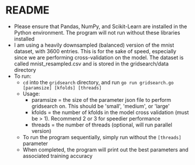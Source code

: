 # README
* Please ensure that Pandas, NumPy, and Scikit-Learn are installed in the Python environment. The program will not run without these libraries installed
* I am using a heavily downsampled (balanced) version of the mnist dataset, with 3600 entries. This is for the sake of speed, especially since we are performing cross-validation on the model. The dataset is called mnist_resampled.csv and is stored in the gridsearch/data directory
* To run:
  * `cd` into the `gridsearch` directory, and run `go run gridsearch.go [paramsize] [kfolds] [threads]`
  * Usage:
    * paramsize = the size of the parameter json file to perform gridsearch on. This should be 'small', 'medium', or 'large'
    * kfolds = the number of kfolds in the model cross validation (must be > 1). Recommend 2 or 3 for speedier performance
    * threads = the number of threads (optional, will run parallel version)
  * To run the program sequentially, simply run without the `[threads]` parameter
  * When completed, the program will print out the best parameters and associated training accuracy